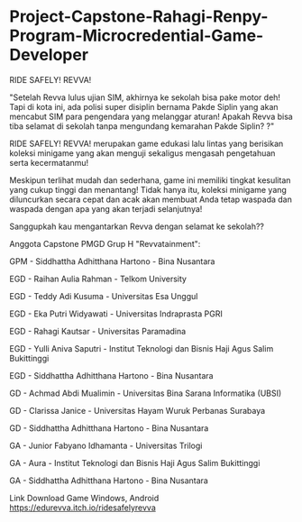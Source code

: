 # Project-Capstone-Rahagi-Renpy-Program-Microcredential-Game-Developer

RIDE SAFELY! REVVA! 

"Setelah Revva lulus ujian SIM, akhirnya ke sekolah bisa pake motor deh! Tapi di kota ini, ada polisi super disiplin bernama Pakde Siplin yang akan mencabut SIM para pengendara yang melanggar aturan! Apakah Revva bisa tiba selamat di sekolah tanpa mengundang kemarahan Pakde Siplin? ?"

RIDE SAFELY! REVVA! merupakan game edukasi lalu lintas yang berisikan koleksi minigame yang akan menguji sekaligus mengasah pengetahuan serta kecermatanmu!

Meskipun terlihat mudah dan sederhana, game ini memiliki tingkat kesulitan yang cukup tinggi dan menantang! Tidak hanya itu, koleksi minigame yang diluncurkan secara cepat dan acak akan membuat Anda tetap waspada dan waspada dengan apa yang akan terjadi selanjutnya!

Sanggupkah kau mengantarkan Revva dengan selamat ke sekolah??

Anggota Capstone PMGD Grup H "Revvatainment":

GPM - Siddhattha Adhitthana Hartono - Bina Nusantara

EGD - Raihan Aulia Rahman - Telkom University 

EGD - Teddy Adi Kusuma - Universitas Esa Unggul 

EGD - Eka Putri Widyawati - Universitas Indraprasta PGRI

EGD - Rahagi Kautsar - Universitas Paramadina

EGD - Yulli Aniva Saputri - Institut Teknologi dan Bisnis Haji Agus Salim Bukittinggi

EGD - Siddhattha Adhitthana Hartono - Bina Nusantara

GD - Achmad Abdi Mualimin - Universitas Bina Sarana Informatika (UBSI) 

GD - Clarissa Janice - Universitas Hayam Wuruk Perbanas Surabaya

GD - Siddhattha Adhitthana Hartono - Bina Nusantara

GA - Junior Fabyano Idhamanta - Universitas Trilogi

GA - Aura - Institut Teknologi dan Bisnis Haji Agus Salim Bukittinggi

GA - Siddhattha Adhitthana Hartono - Bina Nusantara

Link Download Game Windows, Android
https://edurevva.itch.io/ridesafelyrevva
